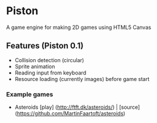 # Piston
A game engine for making 2D games using HTML5 Canvas

## Features (Piston 0.1)
* Collision detection (circular)
* Sprite animation
* Reading input from keyboard
* Resource loading (currently images) before game start

### Example games
* Asteroids [play] (http://ftft.dk/asteroids/) | [source] (https://github.com/MartinFaartoft/asteroids)
